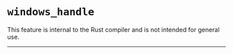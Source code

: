 # `windows_handle`

This feature is internal to the Rust compiler and is not intended for general use.

------------------------
